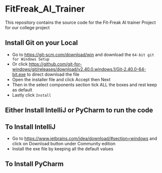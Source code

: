 # FitFreak_AI_Trainer
This repository contains the source code for the Fit-Freak AI trainer Project for our college project

## Install Git on your Local
* Go to https://git-scm.com/download/win and download the `64-bit git for Windows Setup`
* Or click https://github.com/git-for-windows/git/releases/download/v2.40.0.windows.1/Git-2.40.0-64-bit.exe to direct download the file
* Open the installer file and click Accept then Next
* Then in the select components section tick ALL the boxes and rest keep as default
* Lastly click `Install`

## Either Install IntelliJ or PyCharm to run the code
## To Install IntelliJ
* Go to https://www.jetbrains.com/idea/download/#section=windows and click on Download button under Community edition
* Install the exe file by keeping all the default values

## To Install PyCharm 